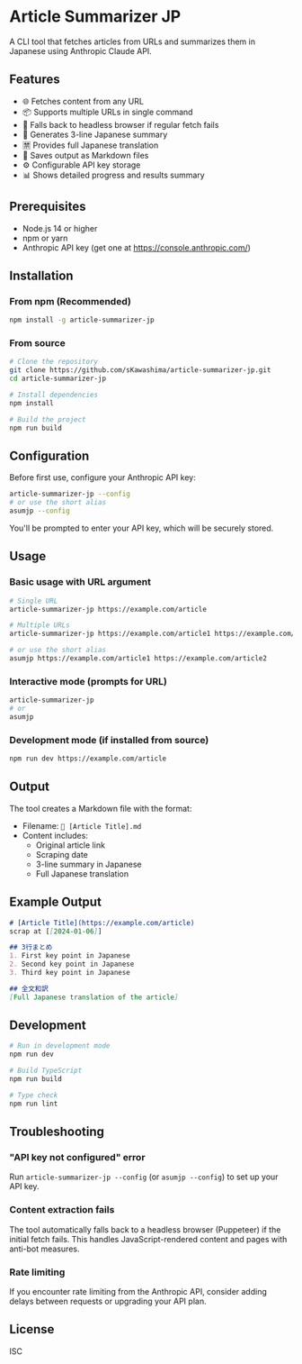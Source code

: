 # Article Summarizer JP

A CLI tool that fetches articles from URLs and summarizes them in Japanese using Anthropic Claude API.

## Features

- 🌐 Fetches content from any URL
- 📦 Supports multiple URLs in single command
- 🤖 Falls back to headless browser if regular fetch fails
- 📝 Generates 3-line Japanese summary
- 🈲 Provides full Japanese translation
- 💾 Saves output as Markdown files
- ⚙️ Configurable API key storage
- 📊 Shows detailed progress and results summary

## Prerequisites

- Node.js 14 or higher
- npm or yarn
- Anthropic API key (get one at https://console.anthropic.com/)

## Installation

### From npm (Recommended)

```bash
npm install -g article-summarizer-jp
```

### From source

```bash
# Clone the repository
git clone https://github.com/sKawashima/article-summarizer-jp.git
cd article-summarizer-jp

# Install dependencies
npm install

# Build the project
npm run build
```

## Configuration

Before first use, configure your Anthropic API key:

```bash
article-summarizer-jp --config
# or use the short alias
asumjp --config
```

You'll be prompted to enter your API key, which will be securely stored.

## Usage

### Basic usage with URL argument

```bash
# Single URL
article-summarizer-jp https://example.com/article

# Multiple URLs
article-summarizer-jp https://example.com/article1 https://example.com/article2 https://example.com/article3

# or use the short alias
asumjp https://example.com/article1 https://example.com/article2
```

### Interactive mode (prompts for URL)

```bash
article-summarizer-jp
# or
asumjp
```

### Development mode (if installed from source)

```bash
npm run dev https://example.com/article
```

## Output

The tool creates a Markdown file with the format:
- Filename: `📰 [Article Title].md`
- Content includes:
  - Original article link
  - Scraping date
  - 3-line summary in Japanese
  - Full Japanese translation

## Example Output

```markdown
# [Article Title](https://example.com/article)
scrap at [[2024-01-06]]

## 3行まとめ
1. First key point in Japanese
2. Second key point in Japanese
3. Third key point in Japanese

## 全文和訳
[Full Japanese translation of the article]
```

## Development

```bash
# Run in development mode
npm run dev

# Build TypeScript
npm run build

# Type check
npm run lint
```

## Troubleshooting

### "API key not configured" error
Run `article-summarizer-jp --config` (or `asumjp --config`) to set up your API key.

### Content extraction fails
The tool automatically falls back to a headless browser (Puppeteer) if the initial fetch fails. This handles JavaScript-rendered content and pages with anti-bot measures.

### Rate limiting
If you encounter rate limiting from the Anthropic API, consider adding delays between requests or upgrading your API plan.

## License

ISC